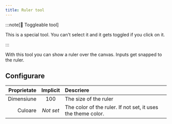 ```yaml
---
title: Ruler tool
---
```


:::note[🔘 Toggleable tool]

This is a special tool.
You can't select it and it gets toggled if you click on it.

:::

With this tool you can show a ruler over the canvas.
Inputs get snapped to the ruler.

## Configurare

| Proprietate |  Implicit | Descriere                                                                                    |
| ----------: | :-------: | :------------------------------------------------------------------------------------------- |
|  Dimensiune |    100    | The size of the ruler                                                                        |
|     Culoare | _Not set_ | The color of the ruler. If not set, it uses the theme color. |
